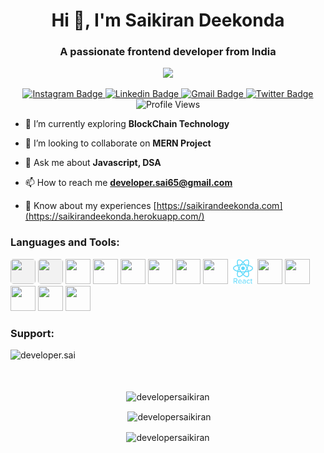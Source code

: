 <!-- ![logo](https://github.com/Ashutosh-PMishra/Ashutosh-PMishra/blob/main/Github%20Banner.png) -->
<h1 align="center">Hi 👋, I'm Saikiran Deekonda</h1>
<!-- <h3 align="center">A passionate Software Engineer from India</h3> -->
<h3 align="center">A passionate frontend developer from India</h3>
<!-- <h3 align="center">Full Stack Developer</h3> -->
<p align="center">
  <img src="https://readme-typing-svg.herokuapp.com?color=0d8eceF&size=20&center=true&vCenter=true&width=550&height=60&lines=Hello+👋,+I'm+Saikiran!;+Passionate+Full+Stack+Developer+🚀;+Building+innovative+products+is+my+passion+✨;+Speaker+and+Mentor+in+Tech+Communities+🎤;+⏳+On+a+mission+to+empower+through+technology!;">
</p> 

<div align="center">
    <a href="https://instagram.com/saikiran_deekonda">
        <img src="https://img.shields.io/badge/@saikiran.deekonda-30302f?style=flat&logo=instagram&logoColor=white" alt="Instagram Badge">
    </a>
    <a href="https://linkedin.com/in/saikiran-deekonda">
        <img src="https://img.shields.io/badge/saikiran-30302f?style=flat&logo=linkedin" alt="Linkedin Badge">
    </a>
    <a href="mailto:developer.sai65@gmail.com">
        <img src="https://img.shields.io/badge/developer.sai65@gmail.com-30302f?style=flat&logo=Gmail&logoColor=white" alt="Gmail Badge">
    </a>
    <a href="https://twitter.com/DeveloperSai65">
        <img src="https://img.shields.io/badge/DeveloperSai65-30302f?style=flat&logo=Twitter&logoColor=white" alt="Twitter Badge">
    </a>
    <a >
        <img src="https://komarev.com/ghpvc/?username=developersaikiran&label=Profile%20views&color=0e75b6&style=flat" alt="Profile Views">
    </a>
</div>



- 🌱 I’m currently exploring **BlockChain Technology**

- 👯 I’m looking to collaborate on **MERN Project**

- 💬 Ask me about **Javascript, DSA**

- 📫 How to reach me **developer.sai65@gmail.com**

- 📄 Know about my experiences [https://saikirandeekonda.com](https://saikirandeekonda.herokuapp.com/)



<h3 align="left">Languages and Tools:</h3>
<p align="left"> 
    <a rel="noreferrer" style="display: inline-flex; overflow: hidden; background-color: #f2f2f2; border-radius: 5px; padding: 0px;"> 
        <img src="https://cdn-icons-png.flaticon.com/128/5968/5968292.png"  width="40" height="40"/> 
    </a>
    <a rel="noreferrer" style="display: inline-flex; overflow: hidden; background-color: #f2f2f2; border-radius: 5px; padding: 0px;"> 
        <img src="https://cdn-icons-png.flaticon.com/128/5968/5968381.png"  width="40" height="40"/> 
    </a>
    <a rel="noreferrer"> 
        <img src="https://cdn-icons-png.flaticon.com/128/1051/1051277.png"  width="40" height="40"/> 
    </a>
    <a rel="noreferrer"> 
        <img src="https://cdn-icons-png.flaticon.com/128/732/732190.png"  width="40" height="40"/> 
    </a>
    <a rel="noreferrer" > 
        <img src="https://img.icons8.com/?size=80&id=sh3mEpjaKHWj&format=png"  width="40" height="40"/> 
    </a>
    <a rel="noreferrer" > 
        <img src="https://www.freepnglogos.com/uploads/logo-mysql-png/logo-mysql-mysql-logo-png-images-are-download-crazypng-21.png"  width="40" height="40"/> 
    </a>
    <a rel="noreferrer"> 
        <img src="https://img.icons8.com/?size=80&id=LwQEs9KnDgIo&format=png"  width="40" height="40"/> 
    </a>
    <a rel="noreferrer"> 
        <img src="https://img.icons8.com/?size=80&id=8rKdRqZFLurS&format=png"  width="40" height="40"/> 
    </a>
    <a rel="noreferrer"> 
        <img src="https://raw.githubusercontent.com/devicons/devicon/master/icons/react/react-original-wordmark.svg"  width="40" height="40"/> 
    </a>
    <a rel="noreferrer"> 
        <img src="https://img.icons8.com/?size=48&id=123603&format=png"  width="40" height="40"/> 
    </a>
    <a rel="noreferrer"> 
        <img src="https://img.icons8.com/?size=48&id=71257&format=png"  width="40" height="40"/> 
    </a>
    <a rel="noreferrer"> 
        <img src="https://img.icons8.com/?size=48&id=hsPbhkOH4FMe&format=png"  width="40" height="40"/> 
    </a>
    <a rel="noreferrer"> 
        <img src="https://img.icons8.com/?size=48&id=nUFOCFvI5eIk&format=png"  width="40" height="40"/> 
    </a>
    <a rel="noreferrer"> 
        <img src="https://cdn-icons-png.flaticon.com/128/7067/7067846.png"  width="40" height="40"/> 
    </a>
</p>

<h3 align="left">Support:</h3>
    <a href="https://www.buymeacoffee.com/developer.sai"> 
        <img align="left" src="https://cdn.buymeacoffee.com/buttons/v2/default-yellow.png" height="50" width="210" alt="developer.sai" />
    </a>
<br>
<br>
<br>
  
<p align="center">
    <img align="center" src="https://github-readme-stats.vercel.app/api/top-langs?username=developersaikiran&show_icons=true&locale=en&layout=compact" alt="developersaikiran" />
</p>

<p align="center">
    &nbsp;<img align="center" src="https://github-readme-stats.vercel.app/api?username=developersaikiran&show_icons=true&locale=en" alt="developersaikiran" />
</p>

<p align="center">
    <img align="center" src="https://github-readme-streak-stats.herokuapp.com/?user=developersaikiran&" alt="developersaikiran" />
</p>




